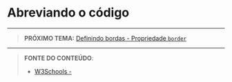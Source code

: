 # Abreviando o código





***

> **PRÓXIMO TEMA:** [Definindo bordas - Propriedade `border`](/conteudo/04-bordas)

***


> **FONTE DO CONTEÚDO**:
>
> - [W3Schools - ]()
